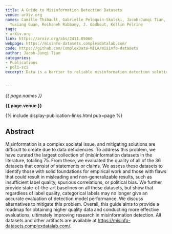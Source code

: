 ```yaml
---
title: A Guide to Misinformation Detection Datasets
venue: arXiv.org
names: Camille Thibault, Gabrielle Peloquin-Skulski, Jacob-Junqi Tian, Florence Laflamme,
  Yuxiang Guan, Reihaneh Rabbany, J. Godbout, Kellin Pelrine
tags:
- arXiv.org
link: https://arxiv.org/abs/2411.05060
webpage: https://misinfo-datasets.complexdatalab.com/
code: https://github.com/ComplexData-MILA/misinfo-datasets
author: Jacob-Junqi Tian
categories: 
- Publications
- poli-sci
excerpt: Data is a barrier to reliable misinformation detection solutions. To address this, we curated the largest collection of (mis)information datasets in the literature, totaling 75. From these, we evaluated the quality of all of the 36 datasets that consist of statements or claims. We assessed these datasets to identify those with solid foundations for empirical work and those with flaws that could result in misleading results, such as insufficient label quality, spurious correlations, or political bias. We further show that regardless of label quality, categorical labels may no longer give an accurate evaluation of detection model performance, and discuss ways to solve this. Overall, this guide aims to provide a roadmap for obtaining higher quality data and conducting more effective evaluations in this domain. 


---
```


*{{ page.names }}*

**{{ page.venue }}**

{% include display-publication-links.html pub=page %}

## Abstract

Misinformation is a complex societal issue, and mitigating solutions are difficult to create due to data deficiencies. To address this problem, we have curated the largest collection of (mis)information datasets in the literature, totaling 75. From these, we evaluated the quality of all of the 36 datasets that consist of statements or claims. We assess these datasets to identify those with solid foundations for empirical work and those with flaws that could result in misleading and non-generalizable results, such as insufficient label quality, spurious correlations, or political bias. We further provide state-of-the-art baselines on all these datasets, but show that regardless of label quality, categorical labels may no longer give an accurate evaluation of detection model performance. We discuss alternatives to mitigate this problem. Overall, this guide aims to provide a roadmap for obtaining higher quality data and conducting more effective evaluations, ultimately improving research in misinformation detection. All datasets and other artifacts are available at https://misinfo-datasets.complexdatalab.com/.